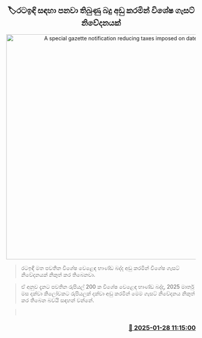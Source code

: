 <p align='center'><b><h2 align='center' title='A special gazette notification reducing taxes imposed on dates'>🏷රටඉඳි සඳහා පනවා තිබුණු බදු අඩු කරමින් විශේෂ ගැසට් නිවේදනයක්</h2></b></p>
<p align='center'><img src='https://helakuru.sgp1.cdn.digitaloceanspaces.com/esana/images/lib/rata-idi-22-archived.jpg' width='600' alt='A special gazette notification reducing taxes imposed on dates'></p>

> රටඉඳි මත පවතින විශේෂ වෙළෙඳ භාණ්ඩ බද්ද අඩු කරමින් විශේෂ ගැසට් නිවේදනයක් නිකුත් කර තිබෙනවා.

> ඒ අනුව දැනට පවතින රුපියල් 200 ක විශේෂ වෙළෙඳ භාණ්ඩ බද්ද, 2025 මාර්තු මස දක්වා කිලෝවකට රුපියලක් දක්වා අඩු කරමින් මෙම ගැසට් නිවේදනය නිකුත් කර තිබෙන බවයි සඳහන් වන්නේ.

>  



<h3 align='right'><a href='https://www.helakuru.lk/esana/p/106945/'>📅 2025-01-28 11:15:00</a></h3>
